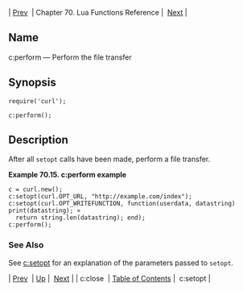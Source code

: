 | [Prev](lua.ref.curl.c_close)  | Chapter 70. Lua Functions Reference |  [Next](lua.ref.curl.c_setopt) |

<a name="lua.ref.curl.c_perform"></a>
## Name

c:perform — Perform the file transfer

<a name="idp15417824"></a>
## Synopsis

`require('curl');`

`c:perform();`

<a name="idp15420784"></a>
## Description

After all `setopt` calls have been made, perform a file transfer.

<a name="lua.ref.curl.c_perform.example"></a>

**Example 70.15. c:perform example**

```
c = curl.new();
c:setopt(curl.OPT_URL, "http://example.com/index");
c:setopt(curl.OPT_WRITEFUNCTION, function(userdata, datastring) print(datastring); »
  return string.len(datastring); end);
c:perform();
```

<a name="idp15425232"></a>
### See Also

See [c:setopt](lua.ref.curl.c_setopt "c:setopt") for an explanation of the parameters passed to `setopt`.

| [Prev](lua.ref.curl.c_close)  | [Up](lua.function.details) |  [Next](lua.ref.curl.c_setopt) |
| c:close  | [Table of Contents](index) |  c:setopt |


